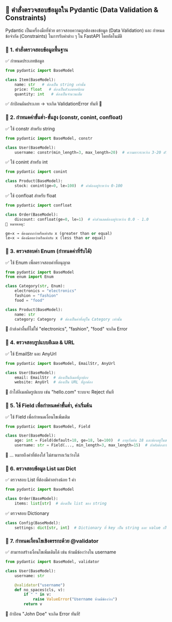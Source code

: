 ## 📌 คำสั่งตรวจสอบข้อมูลใน Pydantic (Data Validation & Constraints)
Pydantic เป็นเครื่องมือที่ช่วย ตรวจสอบความถูกต้องของข้อมูล (Data Validation) และ กำหนดข้อจำกัด (Constraints) ในการรับค่าต่าง ๆ ใน FastAPI โดยอัตโนมัติ

### 🔹 1. คำสั่งตรวจสอบข้อมูลพื้นฐาน
✅ กำหนดประเภทข้อมูล

```python
from pydantic import BaseModel

class Item(BaseModel):
    name: str   # ต้องเป็น string เท่านั้น
    price: float   # ต้องเป็นตัวเลขทศนิยม
    quantity: int   # ต้องเป็นจำนวนเต็ม
```
✅ ถ้าป้อนผิดประเภท → จะเกิด ValidationError ทันที 🚨

### 🔹 2. กำหนดค่าขั้นต่ำ-ขั้นสูง (constr, conint, confloat)
✅ ใช้ constr สำหรับ string

```python
from pydantic import BaseModel, constr

class User(BaseModel):
    username: constr(min_length=3, max_length=20)  # ความยาวระหว่าง 3-20 ตัวอักษร
```
✅ ใช้ conint สำหรับ int

```python
from pydantic import conint

class Product(BaseModel):
    stock: conint(ge=0, le=100)  # ค่าต้องอยู่ระหว่าง 0-100
```
✅ ใช้ confloat สำหรับ float

```python
from pydantic import confloat

class Order(BaseModel):
    discount: confloat(ge=0, le=1)  # ค่าส่วนลดต้องอยู่ระหว่าง 0.0 - 1.0
📌 หมายเหตุ:

ge=x → ต้องมากกว่าหรือเท่ากับ x (greater than or equal)
le=x → ต้องน้อยกว่าหรือเท่ากับ x (less than or equal)
```

### 🔹 3. ตรวจสอบค่า Enum (กำหนดค่าที่รับได้)
✅ ใช้ Enum เพื่อตรวจสอบค่าที่อนุญาต

```python
from pydantic import BaseModel
from enum import Enum

class Category(str, Enum):
    electronics = "electronics"
    fashion = "fashion"
    food = "food"

class Product(BaseModel):
    name: str
    category: Category  # ต้องเป็นค่าที่อยู่ใน Category เท่านั้น
```
📌 ถ้าส่งค่าอื่นที่ไม่ใช่ "electronics", "fashion", "food" จะเกิด Error

### 🔹 4. ตรวจสอบรูปแบบอีเมล & URL
✅ ใช้ EmailStr และ AnyUrl

```python
from pydantic import BaseModel, EmailStr, AnyUrl

class User(BaseModel):
    email: EmailStr  # ต้องเป็นอีเมลที่ถูกต้อง
    website: AnyUrl  # ต้องเป็น URL ที่ถูกต้อง
```
📌 ถ้าใส่อีเมลผิดรูปแบบ เช่น "hello.com" ระบบจะ Reject ทันที

### 🔹 5. ใช้ Field เพื่อกำหนดค่าขั้นต่ำ, ค่าเริ่มต้น
✅ ใช้ Field เพื่อกำหนดเงื่อนไขเพิ่มเติม

```python
from pydantic import BaseModel, Field

class User(BaseModel):
    age: int = Field(default=18, ge=18, le=100)  # อายุเริ่มต้น 18 และต้องอยู่ในช่วง 18-100 ปี
    username: str = Field(..., min_length=3, max_length=15)  # บังคับต้องกรอก
```
📌 ... หมายถึงค่าที่ต้องใส่ ไม่สามารถเว้นว่างได้

### 🔹 6. ตรวจสอบข้อมูล List และ Dict
✅ ตรวจสอบ List ที่ต้องมีค่าอย่างน้อย 1 ค่า

```python
from pydantic import BaseModel

class Order(BaseModel):
    items: list[str]  # ต้องเป็น list ของ string
```

✅ ตรวจสอบ Dictionary

```python
class Config(BaseModel):
    settings: dict[str, int]  # Dictionary ที่ key เป็น string และ value เป็น int
```
### 🔹 7. กำหนดเงื่อนไขเชิงตรรกะด้วย @validator
✅ สามารถสร้างเงื่อนไขเพิ่มเติมได้ เช่น ห้ามมีช่องว่างใน username

```python
from pydantic import BaseModel, validator

class User(BaseModel):
    username: str

    @validator("username")
    def no_spaces(cls, v):
        if " " in v:
            raise ValueError("Username ห้ามมีช่องว่าง")
        return v
```
📌 ถ้าป้อน "John Doe" จะเกิด Error ทันที!


